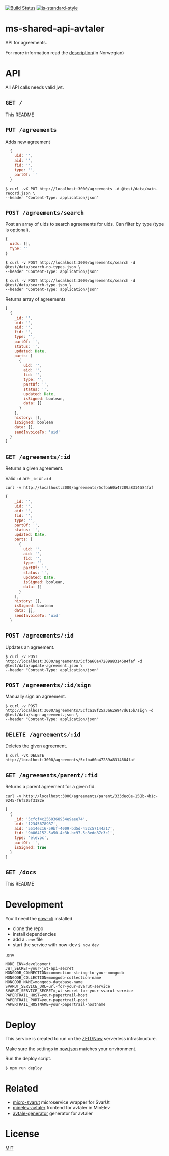 [![Build Status](https://travis-ci.com/vtfk/ms-shared-api-avtaler.svg?branch=master)](https://travis-ci.com/vtfk/ms-shared-api-avtaler)
[![js-standard-style](https://img.shields.io/badge/code%20style-standard-brightgreen.svg?style=flat)](https://github.com/feross/standard)

# ms-shared-api-avtaler

API for agreements.

For more information read the [description](docs/beskrivelse.md)(in Norwegian)

# API

All API calls needs valid jwt.

## ```GET /```

This README

## ```PUT /agreements```

Adds new agreement

```JavaScript
  {
    uid: '',
    aid: '',
    fid: '',
    type: '',
    partOf: ''
  } 
```

```
$ curl -vX PUT http://localhost:3000/agreements -d @test/data/main-record.json \
--header "Content-Type: application/json"
```

## ```POST /agreements/search```

Post an array of uids to search agreements for uids.
Can filter by type (type is optional).

```JavaScript
{
  uids: [],
  type: ''
}
```

```
$ curl -v POST http://localhost:3000/agreements/search -d @test/data/search-no-types.json \
--header "Content-Type: application/json"
```

```
$ curl -v POST http://localhost:3000/agreements/search -d @test/data/search-type.json \
--header "Content-Type: application/json"
```

Returns array of agreements 

```JavaScript
[
  {
    _id: '',
    uid: '',
    aid: '',
    fid: '',
    type: '',
    partOf: '',
    status: '',
    updated: Date,
    parts: [
      {
        uid: '',
        aid: '',
        fid: '',
        type: '',
        partOf: '',
        status: '',
        updated: Date,
        isSigned: boolean,
        data: []
      }
    ],
    history: [],
    isSigned: boolean
    data: [],
    sendInvoiceTo: 'uid'
  }  
]
```

## ```GET /agreements/:id```

Returns a given agreement.

Valid `id` are `_id` or `aid`

```
curl -v http://localhost:3000/agreements/5cfba60a47289a8314684faf
```

```JavaScript
{
    _id: '',
    uid: '',
    aid: '',
    fid: '',
    type: '',
    partOf: '',
    status: '',
    updated: Date,
    parts: [
      {
        uid: '',
        aid: '',
        fid: '',
        type: '',
        partOf: '',
        status: '',
        updated: Date,
        isSigned: boolean,
        data: []
      }
    ],
    history: [],
    isSigned: boolean
    data: [],
    sendInvoiceTo: 'uid'
  }
```

## ```POST /agreements/:id```

Updates an agreement.

```
$ curl -v POST http://localhost:3000/agreements/5cfba60a47289a8314684faf -d @test/data/update-agreement.json \
--header "Content-Type: application/json"
```

## ```POST /agreements/:id/sign```

Manually sign an agreement.

```
$ curl -v POST http://localhost:3000/agreements/5cfca18f25a3a62e947d615b/sign -d @test/data/sign-agreement.json \
--header "Content-Type: application/json"
```

## ```DELETE /agreements/:id```

Deletes the given agreement.

```
$ curl -vX DELETE http://localhost:3000/agreements/5cfba60a47289a8314684faf
```

## ```GET /agreements/parent/:fid```

Returns a parent agreement for a given fid.

```
curl -v http://localhost:3000/agreements/parent/333dec0e-158b-4b1c-9245-f6f205f3182e
```

```JavaScript
[
  {
    _id: '5cfcf4c2560368954e9aee74',
    uid: '12345678987',
    aid: '5514ec16-59bf-4009-bd5d-452c57144a17',
    fid: '9b064152-5a50-4c3b-bc97-5c8edd87c3c1',
    type: 'elevpc',
    partOf: '',
    isSigned: true
  }
]
```

## ```GET /docs```

This README

# Development

You'll need the [now-cli](https://zeit.co/now) installed

- clone the repo
- install dependencies
- add a `.env` file
- start the service with now-dev ```$ now dev```

.env

```
NODE_ENV=development
JWT_SECRET=your-jwt-api-secret
MONGODB_CONNECTION=connection-string-to-your-mongodb
MONGODB_COLLECTION=mongodb-collection-name
MONGODB_NAME=mongodb-database-name
SVARUT_SERVICE_URL=url-for-your-svarut-service
SVARUT_SERVICE_SECRET=jwt-secret-for-your-svarut-service
PAPERTRAIL_HOST=your-papertrail-host
PAPERTRAIL_PORT=your-papertrail-post
PAPERTRAIL_HOSTNAME=your-papertrail-hostname
```

# Deploy

This service is created to run on the [ZEIT/Now](https://zeit.co/now) serverless infrastructure.

Make sure the settings in [now.json](now.json) matches your environment.

Run the deploy script.

```
$ npm run deploy
```

# Related

- [micro-svarut](https://github.com/telemark/micro-svarut) microservice wrapper for SvarUt
- [minelev-avtaler](https://github.com/telemark/minelev-avtaler) frontend for avtaler in MinElev
- [avtale-generator](https://github.com/telemark/avtale-generator) generator for avtaler

# License

[MIT](LICENSE)